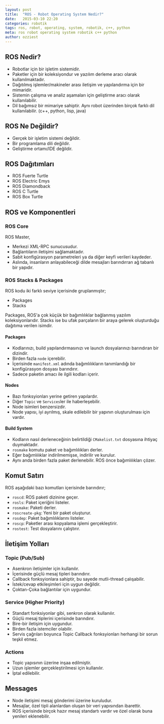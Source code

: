 ```yaml
---
layout: post
title:  "ROS - Robot Operating System Nedir?"
date:   2015-03-10 22:20
categories: robotik
tags: ros, robot, operating, system, robotik, c++, python
meta: ros robot operating system robotik c++ python
author: ozziest
---
```


## ROS Nedir?

* Robotlar için bir işletim sistemidir.
* Paketler için bir koleksiyondur ve yazılım derleme aracı olarak kullanılmaktadır.
* Dağıtılmış işlemler/makineler arası iletişim ve yapılandırma için bir mimaridir.
* Sistemin çalışma ve analiz aşamaları için geliştirme aracı olarak kullanılabilir.
* Dil bağımsız bir mimariye sahiptir. Aynı robot üzerinden birçok farklı dil kullanılabilir. (c++, python, lisp, java)

## ROS Ne Değildir?

* Gerçek bir işletim sistemi değildir.
* Bir programlama dili değildir.
* Geliştirme ortamı/IDE değildir.

## ROS Dağıtımları

* ROS Fuerte Turtle
* ROS Electric Emys
* ROS Diamondback
* ROS C Turtle
* ROS Box Turtle

## ROS ve Komponentleri

### ROS Core

ROS Master,

* Merkezi XML-RPC sunucusudur.
* Bağlantıların iletişimi sağlamaktadır.
* Sabit konfigürasyon parametreleri ya da diğer keyfi verileri kaydeder.
* Aslında, insanların anlayabileceği dilde mesajları barındırran ağ tabanlı bir yapıdır.

### ROS Stacks & Packages

ROS kodu iki farklı seviye içerisinde gruplanmıştır;

* Packages
* Stacks

Packages, ROS'a çok küçük bir bağımlılıklar bağlanmış yazılım koleksiyonlarıdır. Stacks ise bu ufak parçaların bir araya gelerek oluşturduğu dağıtıma verilen isimdir. 

#### Packages

* Kodlarınızı, build yapılandırmasınızı ve launch dosyalarınızı barındıran bir dizindir.
* Birden fazla `node` içerebilir.
* İçerisinde `manifest.xml` adında bağımlılıkların tanımlandığı bir konfigürasyon dosyası barındırır.
* Sadece paketin amacı ile ilgili kodları içerir.

#### Nodes

* Bazı fonksyionları yerine getiren yapılardır.
* Diğer `Topic` ve `Services`ler ile haberleşebilir.
* Node isimleri benzersizdir. 
* Node yapısı, iyi ayrılmış, skale edilebilir bir yapının oluşturulması için vardır.

#### Build System

* Kodların nasıl derleneceğinin belirtildiği `CMakelist.txt` dosyasına ihtiyaç duymaktadır.
* `rosmake` komutu paket ve bağımlılıkları derler.
* Eğer bağımlılıklar indirilmemişse, indirilir ve kurulur.
* Aynı anda birden fazla paket derlenebilir. ROS önce bağımlılıkları çözer. 

## Komut Satırı

ROS aşağıdaki bazı komutları içerisinde barındırır;

* `roscd`: ROS paketi dizinine geçer.
* `rosls`: Paket içeriğini listeler. 
* `rosmake`: Paketi derler. 
* `roscreate-pkg`: Yeni bir paket oluşturur.
* `rosdep`: Paket bağımlılıklarını listeler.
* `roscp`: Paketler arası kopyalama işlemi gerçekleştirir.
* `rostest`: Test dosyalarını çalıştırır.

## İletişim Yolları

### Topic (Pub/Sub)

* Asenkron iletişimler için kullanılır.
* İçerisinde güçlü mesaj tipleri barındırır.
* Callback fonksyionlara sahiptir, bu sayede mutli-thread çalışabilir.
* İstek/cevap etkileşimleri için uygun değildir.
* Çoktan-Çoka bağlantılar için uygundur.

### Service (Higher Priority)

* Standart fonksiyonlar gibi, senkron olarak kullanılır.
* Güçlü mesaj tiplerini içerisinde barındırır.
* Bire-bir iletişim için uygundur.
* Birden fazla istemciler olabilir.
* Servis çağrıları boyunca Topic Callback fonksyionları herhangi bir sorun teşkil etmez.

### Actions 

* Topic yapısının üzerine inşaa edilmiştir.
* Uzun işlemler gerçekleştirilmesi için kullanılır.
* İptal edilebilir.

## Messages

* Node iletişimi mesaj gönderimi üzerine kuruludur.
* Mesajlar, özel tipli alanlardan oluşan bir veri yapısından ibarettir.
* ROS içerisinde birçok hazır mesaj standartı vardır ve özel olarak buna yenileri eklenebilir.
